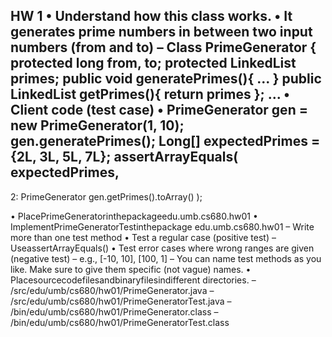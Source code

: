 HW 1
• Understand how this class works.
• It generates prime numbers in between two input
numbers (from and to)
– Class PrimeGenerator {
protected long from, to;
protected LinkedList<Long> primes;
public void generatePrimes(){ ... }
public LinkedList<Long> getPrimes(){ return primes }; ...
• Client code (test case)
• PrimeGenerator gen = new PrimeGenerator(1, 10); gen.generatePrimes();
Long[] expectedPrimes = {2L, 3L, 5L, 7L}; assertArrayEquals( expectedPrimes,
-
2:
PrimeGenerator
  gen.getPrimes().toArray() );

  • PlacePrimeGeneratorinthepackageedu.umb.cs680.hw01 • ImplementPrimeGeneratorTestinthepackage
edu.umb.cs680.hw01
– Write more than one test method • Test a regular case (positive test)
– UseassertArrayEquals()
• Test error cases where wrong ranges are given (negative test)
– e.g., [-10, 10], [100, 1]
– You can name test methods as you like. Make sure to give them specific (not vague) names.
• Placesourcecodefilesandbinaryfilesindifferent
directories.
– <proj dir>/src/edu/umb/cs680/hw01/PrimeGenerator.java
– <proj dir>/src/edu/umb/cs680/hw01/PrimeGeneratorTest.java – <proj dir>/bin/edu/umb/cs680/hw01/PrimeGenerator.class
– <proj dir>/bin/edu/umb/cs680/hw01/PrimeGeneratorTest.class